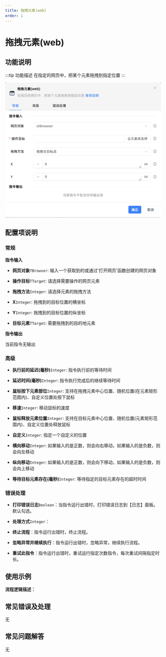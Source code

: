 ```yaml
---
title: 拖拽元素(web)
order: 1
---
```


# 拖拽元素(web)

## 功能说明

:::tip 功能描述
在指定的网页中，把某个元素拖拽到指定位置
:::

![拖拽元素(web)](../../../assets/拖拽元素(web)_command.png)

## 配置项说明

### 常规

**指令输入**

- **网页对象**`TBrowser`: 输入一个获取到的或通过'打开网页'函数创建的网页对象

- **操作目标**`TTarget`: 请选择需要操作的网页元素

- **拖拽方法**`Integer`: 请选择元素的拖拽方法

- **X**`Integer`: 拖拽到的目标位置的横坐标

- **Y**`Integer`: 拖拽到的目标位置的纵坐标

- **目标元素**`TTarget`: 需要拖拽到的目的地元素


**指令输出**

当前指令无输出

### 高级

- **执行前的延迟(毫秒)**`Integer`: 指令执行前的等待时间

- **延迟时间(毫秒)**`Integer`: 指令执行完成后的继续等待时间

- **鼠标按下元素部位**`Integer`: 支持在拖拽元素中心位置、随机位置(在元素矩形范围内)、自定义位置处按下鼠标

- **移速**`Integer`: 移动鼠标的速度

- **鼠标释放元素位置**`Integer`: 支持在目标元素中心位置、随机位置(元素矩形范围内)、自定义位置处释放鼠标

- **自定义**`Integer`: 指定一个自定义的位置

- **横向移动**`Integer`: 如果输入的是正数，则会向右移动，如果输入的是负数，则会向左移动

- **纵向移动**`Integer`: 如果输入的是正数，则会向下移动，如果输入的是负数，则会向上移动

- **等待目标元素存在(毫秒)**`Integer`: 等待指定的目标元素存在的超时时间

### 错误处理

- **打印错误日志**`Boolean`：当指令运行出错时，打印错误日志到【日志】面板。默认勾选。

- **处理方式**`Integer`：

 - **终止流程**：指令运行出错时，终止流程。

 - **忽略异常并继续执行**：指令运行出错时，忽略异常，继续执行流程。

 - **重试此指令**：指令运行出错时，重试运行指定次数指令，每次重试间隔指定时长。

## 使用示例

**流程逻辑描述：** 

## 常见错误及处理

无

## 常见问题解答

无

